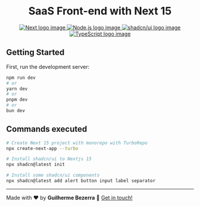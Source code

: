 <h1 align="center">
    <br>
    SaaS Front-end with Next 15
</h1>

<p align="center">
  <a href="https://nextjs.org">
    <img alt="Next logo image" src="https://img.shields.io/badge/next-v15.0.3-43853D?style=flat&logo=next.js&logoColor=white&labelColor=20232A&color=5a5a5a">
  </a>

  <a href="https://nodejs.org">
    <img alt="Node.js logo image" src="https://img.shields.io/badge/node.js-v20.16.0-43853D?style=flat&logo=node.js&logoColor=white&labelColor=43853D&color=5a5a5a">
  </a>

  <a href="https://ui.shadcn.com">
    <img alt="shadcn/ui logo image" src="https://img.shields.io/badge/shadcn-v2.1.6-43853D?style=flat&logo=shadcnui&logoColor=white&labelColor=20232A&color=5a5a5a">
  </a>

  <a href="https://www.typescriptlang.org">
    <img alt="TypeScript logo image" src="https://img.shields.io/badge/typescript-007acc?style=flat&logo=typescript&logoColor=white">
  </a>
</p>

## Getting Started

First, run the development server:

```bash
npm run dev
# or
yarn dev
# or
pnpm dev
# or
bun dev
```

## Commands executed

```bash
# Create Next 15 project with monorepo with TurboRepo
npx create-next-app --turbo

# Install shadcn/ui to Nextjs 15
npx shadcn@latest init

# Install some shadcn/ui components
npx shadcn@latest add alert button input label separator
```

---
Made with ❤️ by **Guilherme Bezerra** 👋 [Get in touch!](https://www.linkedin.com/in/gbdsantos)